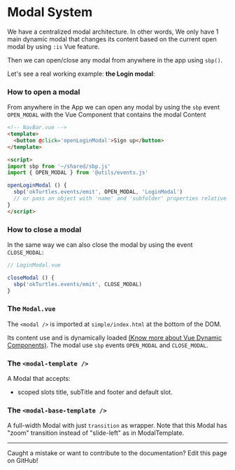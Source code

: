# Modal System

We have a centralized modal architecture. In other words, We only have 1 main dynamic modal that changes its content based on the current open modal by using `:is` Vue feature.

Then we can open/close any modal from anywhere in the app using `sbp()`.

Let's see a real working example: **the Login modal**:

### How to open a modal

From anywhere in the App we can open any modal by using the `sbp` event `OPEN_MODAL` with the Vue Component that contains the modal Content

```html
<!-- NavBar.vue -->
<template>
  <button @click='openLoginModal'>Sign up</button>
</template>

<script>
import sbp from '~/shared/sbp.js'
import { OPEN_MODAL } from '@utils/events.js'

openLoginModal () {
  sbp('okTurtles.events/emit', OPEN_MODAL, 'LoginModal')
  // or pass an object with 'name' and 'subfolder' properties relative to containers folder // TODO: explain this better?
}
</script>
```

### How to close a modal
In the same way we can also close the modal by using the event `CLOSE_MODAL`:

```js
// LoginModal.vue

closeModal () {
  sbp('okTurtles.events/emit', CLOSE_MODAL)
}
```

### The `Modal.vue`

The `<modal />` is imported at `simple/index.html` at the bottom of the DOM.

Its content use <modal-template /> and is dynamically loaded [(Know more about Vue Dynamic Components)](https://vuejs.org/v2/api/#is). The modal use `sbp` events `OPEN_MODAL` and `CLOSE_MODAL`.


### The `<modal-template />`
A Modal that accepts:
- scoped slots title, subTitle and footer and default slot.

### The `<modal-base-template />`
A full-width Modal with just `transition` as wrapper. Note that this Modal has "zoom" transition instead of "slide-left" as in ModalTemplate.

---

Caught a mistake or want to contribute to the documentation? Edit this page on GitHub!
